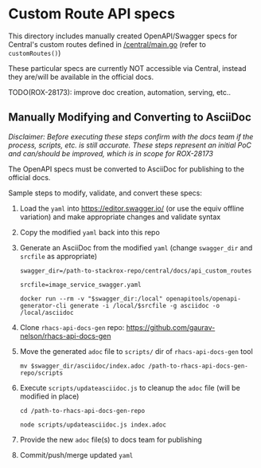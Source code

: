 # Custom Route API specs
This directory includes manually created OpenAPI/Swagger specs for Central's custom routes defined in [/central/main.go](/central/main.go) (refer to `customRoutes()`)

These particular specs are currently NOT accessible via Central, instead they are/will be available in the official docs.

TODO(ROX-28173): improve doc creation, automation, serving, etc..

## Manually Modifying and Converting to AsciiDoc

_Disclaimer: Before executing these steps confirm with the docs team if the process, scripts, etc. is still accurate. These steps represent an initial PoC and can/should be improved, which is in scope for ROX-28173_

The OpenAPI specs must be converted to AsciiDoc for publishing to the official docs.

Sample steps to modify, validate, and convert these specs:

1. Load the `yaml` into https://editor.swagger.io/ (or use the equiv offline variation) and make appropriate changes and validate syntax

2. Copy the modified `yaml` back into this repo

3. Generate an AsciiDoc from the modified `yaml` (change `swagger_dir` and `srcfile` as appropriate)
          
       swagger_dir=/path-to-stackrox-repo/central/docs/api_custom_routes

       srcfile=image_service_swagger.yaml

       docker run --rm -v "$swagger_dir:/local" openapitools/openapi-generator-cli generate -i /local/$srcfile -g asciidoc -o /local/asciidoc

4. Clone `rhacs-api-docs-gen` repo: https://github.com/gaurav-nelson/rhacs-api-docs-gen

5. Move the generated `adoc` file to `scripts/` dir of `rhacs-api-docs-gen` tool

       mv $swagger_dir/asciidoc/index.adoc /path-to-rhacs-api-docs-gen-repo/scripts

6. Execute `scripts/updateasciidoc.js` to cleanup the `adoc` file (will be modified in place)

       cd /path-to-rhacs-api-docs-gen-repo

       node scripts/updateasciidoc.js index.adoc

7. Provide the new `adoc` file(s) to docs team for publishing

8. Commit/push/merge updated `yaml`